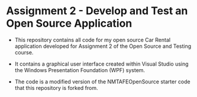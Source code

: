 # Assignment 2 - Develop and Test an Open Source Application

* This repository contains all code for my open source Car Rental application developed for Assignment 2 of the Open Source and Testing course.

* It contains a graphical user interface created within Visual Studio using the Windows Presentation Foundation (WPF) system.

* The code is a modified version of the NMTAFEOpenSource starter code that this repository is forked from.
